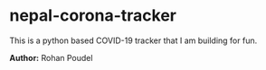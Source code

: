 # nepal-corona-tracker

This is a python based COVID-19 tracker that I am building for fun.

**Author:** Rohan Poudel <br>
